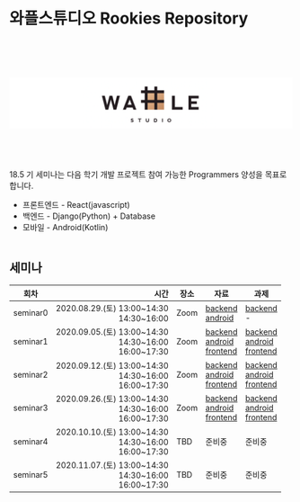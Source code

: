 # 와플스튜디오 Rookies Repository
<br><br><br><br>![wafflestudio_logo](wafflestudio_logo.png)<br><br><br><br><br>
18.5 기 세미나는 다음 학기 개발 프로젝트 참여 가능한 Programmers 양성을 목표로 합니다.
* 프론트엔드 - React(javascript)
* 백엔드 - Django(Python) + Database
* 모바일 - Android(Kotlin)
<br><br>
## 세미나


| 회차 | 시간 | 장소 | 자료 | 과제 |
| --- | ---: | --- | --- | --- |
| seminar0 | 2020.08.29.(토) 13:00\~14:30 <br>14:30\~16:00 | Zoom | [backend](backend/seminar0)<br>[android](android/lecture0)  | [backend](backend/seminar0/assignment.md)<br> -  |
| seminar1 | 2020.09.05.(토) 13:00~14:30<br>14:30\~16:00<br>16:00\~17:30  | Zoom | [backend](backend/seminar1)<br>[android](android/lecture1)<br>[frontend](frontend/seminar-1)  |[backend](backend/seminar1/assignment.md)<br>[android](android/assignment1) <br>[frontend](frontend/seminar-1/assignment.md) |
| seminar2 | 2020.09.12.(토) 13:00~14:30<br>14:30\~16:00<br>16:00\~17:30  | Zoom |  [backend](backend/seminar2)<br>[android](android/lecture2)<br>[frontend](frontend/seminar-2)  |[backend](backend/seminar2/assignment.md)<br>[android](android/assignment2)<br> [frontend](frontend/seminar-2/assignment.md) |
| seminar3 | 2020.09.26.(토) 13:00~14:30<br>14:30\~16:00<br>16:00\~17:30  | Zoom |  [backend](backend/seminar3)<br>[android](android/lecture3)<br>[frontend](frontend/seminar-3)  |[backend](backend/seminar3/assignment.md)<br>[android](android/assignment3)<br> [frontend](frontend/seminar-3/assignment.md) |
| seminar4 | 2020.10.10.(토) 13:00~14:30<br>14:30\~16:00<br>16:00\~17:30  | TBD | 준비중| 준비중|
| seminar5 | 2020.11.07.(토) 13:00~14:30<br>14:30\~16:00<br>16:00\~17:30  | TBD | 준비중| 준비중|

